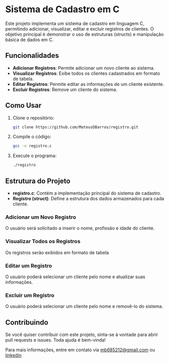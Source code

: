 # Sistema de Cadastro em C

Este projeto implementa um sistema de cadastro em linguagem C, permitindo adicionar, visualizar, editar e excluir registros de clientes. O objetivo principal é demonstrar o uso de estruturas (structs) e manipulação básica de dados em C.

## Funcionalidades

- **Adicionar Registros**: Permite adicionar um novo cliente ao sistema.
- **Visualizar Registros**: Exibe todos os clientes cadastrados em formato de tabela.
- **Editar Registros**: Permite editar as informações de um cliente existente.
- **Excluir Registros**: Remove um cliente do sistema.

## Como Usar

1. Clone o repositório:
    ```bash
    git clone https://github.com/MateusDBarros/registro.git
    ```
2. Compile o código:
    ```bash
    gcc -o registro.c
    ```
3. Execute o programa:
    ```bash
    ./registro
    ```

## Estrutura do Projeto

- **registro.c**: Contém a implementação principal do sistema de cadastro.
- **Registro (struct)**: Define a estrutura dos dados armazenados para cada cliente.

### Adicionar um Novo Registro

O usuário será solicitado a inserir o nome, profissão e idade do cliente.

### Visualizar Todos os Registros

Os registros serão exibidos em formato de tabela

### Editar um Registro

O usuário poderá selecionar um cliente pelo nome e atualizar suas informações.

### Excluir um Registro

O usuário poderá selecionar um cliente pelo nome e removê-lo do sistema.

## Contribuindo

Se você quiser contribuir com este projeto, sinta-se à vontade para abrir pull requests e issues. Toda ajuda é bem-vinda!

Para mais informações, entre em contato via [mb685212@gmail.com](mailto:mb685212@gmail.com) ou [linkedin](https://linkedin.com/in/mateus-barros13)

